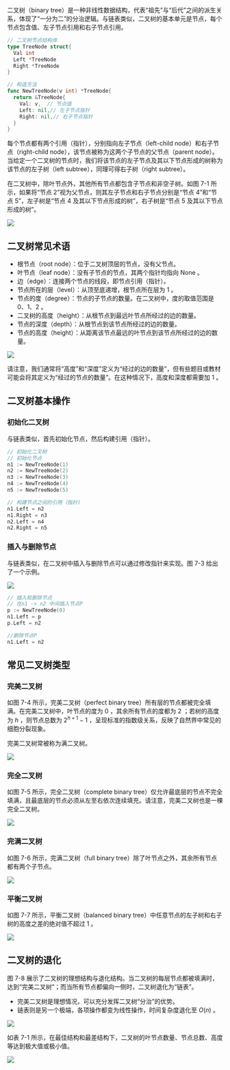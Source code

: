 二叉树（binary tree）是一种非线性数据结构，代表“祖先”与“后代”之间的派生关系，体现了“一分为二”的分治逻辑。与链表类似，二叉树的基本单元是节点，每个节点包含值、左子节点引用和右子节点引用。

```go
// 二叉树节点结构体
type TreeNode struct{
  Val int
  Left *TreeNode
  Right *TreeNode
}

// 构造方法
func NewTreeNode(v int) *TreeNode{
  return &TreeNode{
    Val: v,  // 节点值
    Left: nil,// 左子节点指针
    Right: nil,// 右子节点指针
  }
}
```

每个节点都有两个引用（指针），分别指向左子节点（left-child node）和右子节点（right-child node），该节点被称为这两个子节点的父节点（parent node）。当给定一个二叉树的节点时，我们将该节点的左子节点及其以下节点形成的树称为该节点的左子树（left subtree），同理可得右子树（right subtree）。

在二叉树中，除叶节点外，其他所有节点都包含子节点和非空子树。如图 7-1 所示，如果将“节点 2”视为父节点，则其左子节点和右子节点分别是“节点 4”和“节点 5”，左子树是“节点 4 及其以下节点形成的树”，右子树是“节点 5 及其以下节点形成的树”。

![](assets/imgs/2025-07-18-12-10-50.png)


## 二叉树常见术语

- 根节点（root node）：位于二叉树顶层的节点，没有父节点。
- 叶节点（leaf node）：没有子节点的节点，其两个指针均指向 None 。
- 边（edge）：连接两个节点的线段，即节点引用（指针）。
- 节点所在的层（level）：从顶至底递增，根节点所在层为 1 。
- 节点的度（degree）：节点的子节点的数量。在二叉树中，度的取值范围是 0、1、2 。
- 二叉树的高度（height）：从根节点到最远叶节点所经过的边的数量。
- 节点的深度（depth）：从根节点到该节点所经过的边的数量。
- 节点的高度（height）：从距离该节点最远的叶节点到该节点所经过的边的数量。

![](assets/imgs/2025-07-18-12-12-23.png)

请注意，我们通常将“高度”和“深度”定义为“经过的边的数量”，但有些题目或教材可能会将其定义为“经过的节点的数量”。在这种情况下，高度和深度都需要加 1 。

## 二叉树基本操作

### 初始化二叉树

与链表类似，首先初始化节点，然后构建引用（指针）。

```go
// 初始化二叉树
// 初始化节点
n1 := NewTreeNode(1)
n2 := NewTreeNode(2)
n3 := NewTreeNode(3)
n4 := NewTreeNode(4)
n5 := NewTreeNode(5)

// 构建节点之间的引用（指针)
n1.Left = n2
n1.Right = n3
n2.Left = n4
n2.Right = n5

```

### 插入与删除节点

与链表类似，在二叉树中插入与删除节点可以通过修改指针来实现。图 7-3 给出了一个示例。

![](assets/imgs/2025-07-18-12-16-07.png)

```go
// 插入和删除节点
// 在n1 -> n2 中间插入节点P
p := NewTreeNode(0)
n1.Left = p
p.Left = n2

//删除节点P
n1.Left = n2
```

## 常见二叉树类型

### 完美二叉树

如图 7-4 所示，完美二叉树（perfect binary tree）所有层的节点都被完全填满。在完美二叉树中，叶节点的度为 $0$ ，其余所有节点的度都为 $2$ ；若树的高度为 
$h$ ，则节点总数为 $2^{h+1} - 1$ ，呈现标准的指数级关系，反映了自然界中常见的细胞分裂现象。

完美二叉树常被称为满二叉树。

![](assets/imgs/2025-07-18-12-19-17.png)


### 完全二叉树

如图 7-5 所示，完全二叉树（complete binary tree）仅允许最底层的节点不完全填满，且最底层的节点必须从左至右依次连续填充。请注意，完美二叉树也是一棵完全二叉树。

![](assets/imgs/2025-07-18-12-20-00.png)


### 完满二叉树

如图 7-6 所示，完满二叉树（full binary tree）除了叶节点之外，其余所有节点都有两个子节点。

![](assets/imgs/2025-07-18-12-20-17.png)


### 平衡二叉树

如图 7-7 所示，平衡二叉树（balanced binary tree）中任意节点的左子树和右子树的高度之差的绝对值不超过 1 。

![](assets/imgs/2025-07-18-12-20-39.png)

## 二叉树的退化

图 7-8 展示了二叉树的理想结构与退化结构。当二叉树的每层节点都被填满时，达到“完美二叉树”；而当所有节点都偏向一侧时，二叉树退化为“链表”。

- 完美二叉树是理想情况，可以充分发挥二叉树“分治”的优势。
- 链表则是另一个极端，各项操作都变为线性操作，时间复杂度退化至 $O(n)$ 。

![](assets/imgs/2025-07-18-12-21-28.png)

如表 7-1 所示，在最佳结构和最差结构下，二叉树的叶节点数量、节点总数、高度等达到极大值或极小值。

![](assets/imgs/2025-07-18-12-21-52.png)